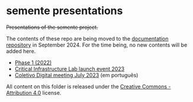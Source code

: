 # semente presentations

~~Presentations of the semente project.~~

The contents of these repo are being moved to the [documentation repository](https://github.com/semente-de/documentation) in September 2024. For the time being, no new contents will be added here.

 - [Phase 1 (2022)](22-stage-1)
 - [Critical Infrastructure Lab launch event 2023](23-criticalinfralab)
 - [Coletivo Digital meeting July 2023](23-coletivodigital) (em português)

 All content on this folder is released under the [Creative Commons - Attribution 4.0](https://creativecommons.org/licenses/by/4.0/) license.
